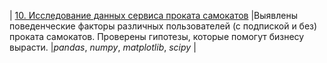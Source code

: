 | [10. Исследование данных сервиса проката самокатов](https://github.com/GregoryGri/Ya_Practicum_projects/blob/main/10%20%D0%98%D1%81%D1%81%D0%BB%D0%B5%D0%B4%D0%BE%D0%B2%D0%B0%D0%BD%D0%B8%D0%B5%20%D0%B4%D0%B0%D0%BD%D0%BD%D1%8B%D1%85%20%D0%BE%20%D0%BA%D0%BB%D0%B8%D0%B5%D0%BD%D1%82%D0%B0%D1%85%20%D1%81%D0%B5%D1%80%D0%B2%D0%B8%D1%81%D0%B0%20%D0%BF%D1%80%D0%BE%D0%BA%D0%B0%D1%82%D0%B0%20%D1%81%D0%B0%D0%BC%D0%BE%D0%BA%D0%B0%D1%82%D0%BE%D0%B2/hypotheses_rental_service.ipynb) |Выявлены поведенческие факторы различных пользователей (с подпиской и без) проката самокатов. Проверены гипотезы, которые помогут бизнесу вырасти.  |*pandas*, *numpy*, *matplotlib*, *scipy* |
